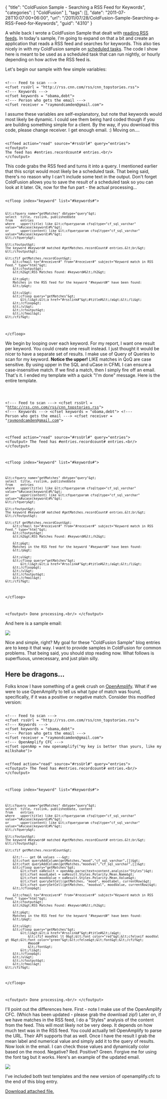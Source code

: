 {
	"title": "ColdFusion Sample - Searching a RSS Feed for Keywords",
	"categories": [
		"ColdFusion"
	],
	"tags": [],
	"date": "2011-07-28T10:07:00+06:00",
	"url": "/2011/07/28/ColdFusion-Sample-Searching-a-RSS-Feed-for-Keywords",
	"guid": "4310"
}

A while back I wrote a ColdFusion Sample that dealt with <a href="http://www.raymondcamden.com/index.cfm/2011/6/5/ColdFusion-Sample--Reading-a-RSS-Feed">reading RSS feeds</a>. In today's sample, I'm going to expand on that a bit and create an application that reads a RSS feed and searches for keywords. This also ties nicely in with my ColdFusion sample on <a href="http://www.coldfusionjedi.com/index.cfm/2011/6/12/ColdFusion-Sample--Building-a-daily-scheduled-report">scheduled tasks</a>. The code I show here is meant to be used as a scheduled task that can run nightly, or hourly depending on how active the RSS feed is.
<!--more-->
<p/>

Let's begin our sample with few simple variables:

<p/>

<code>
&lt;!--- Feed to scan ---&gt;
&lt;cfset rssUrl = "http://rss.cnn.com/rss/cnn_topstories.rss"&gt;
&lt;!--- Keywords ---&gt;
&lt;cfset keywords = "obama,debt"&gt;
&lt;!--- Person who gets the email ---&gt;
&lt;cfset receiver = "raymondcamden@gmail.com"&gt;
</code>

<p/>

I assume these variables are self-explanatory, but note that keywords would most likely be dynamic. I could see them being hard coded though if you are building something simple for a client. By the way, if you download this code, please change receiver. I get enough email. :) Moving on....

<p/>

<code>
&lt;cffeed action="read" source="#rssUrl#" query="entries"&gt;
&lt;cfoutput&gt;
The feed has #entries.recordcount# entries.&lt;br/&gt;
&lt;/cfoutput&gt;
</code>

<p/>

This code grabs the RSS feed and turns it into a query. I mentioned earlier that this script would most likely be a scheduled task. That being said, there's no reason why I can't include some text in the output. Don't forget ColdFusion allows you to save the result of a scheduled task so you can look at it later. Ok, now for the fun part - the actual processing...

<p/>

<code>
&lt;cfloop index="keyword" list="#keywords#"&gt;
	
	&lt;cfquery name="getMatches" dbtype="query"&gt;
	select	title, rsslink, publisheddate
	from	entries
	where	upper(title) like &lt;cfqueryparam cfsqltype="cf_sql_varchar" value="%#ucase(keyword)#%"&gt;
	or		upper(content) like &lt;cfqueryparam cfsqltype="cf_sql_varchar" value="%#ucase(keyword)#%"&gt;
	&lt;/cfquery&gt;
	
	&lt;cfoutput&gt;
	The keyword #keyword# matched #getMatches.recordCount# entries.&lt;br/&gt;
	&lt;/cfoutput&gt;
	
	&lt;cfif getMatches.recordCount&gt;
		&lt;cfmail to="#receiver#" from="#receiver#" subject="Keyword match in RSS Feed." type="html"&gt;
		&lt;cfoutput&gt;
		&lt;h2&gt;RSS Matches Found: #keyword#&lt;/h2&gt;
		
		&lt;p&gt;
		Matches in the RSS feed for the keyword "#keyword#" have been found:
		&lt;/p&gt;
		
		&lt;ul&gt;
		&lt;cfloop query="getMatches"&gt;
			&lt;li&gt;&lt;a href="#rsslink#"&gt;#title#&lt;/a&gt;&lt;/li&gt;
		&lt;/cfloop&gt;
		&lt;/ul&gt;
		&lt;/cfoutput&gt;
		&lt;/cfmail&gt;	
	&lt;/cfif&gt;
	
&lt;/cfloop&gt;
</code>

<p>

We begin by looping over each keyword. For my report, I want one result per keyword. You could create one result instead. I just thought it would be nicer to have a separate set of results. I make use of Query of Queries to scan for my keyword. <b>Notice the upper!</b> LIKE matches in QoQ are case sensitive. By using upper in the SQL and uCase in CFML I can ensure a case-insensitive match. If we find a match, then I simply fire off an email. That's it. I ended my template with a quick "I'm done" message. Here is the entire template.

<p/>

<code>

&lt;!--- Feed to scan ---&gt;
&lt;cfset rssUrl = "http://rss.cnn.com/rss/cnn_topstories.rss"&gt;
&lt;!--- Keywords ---&gt;
&lt;cfset keywords = "obama,debt"&gt;
&lt;!--- Person who gets the email ---&gt;
&lt;cfset receiver = "raymondcamden@gmail.com"&gt;

&lt;cffeed action="read" source="#rssUrl#" query="entries"&gt;
&lt;cfoutput&gt;
The feed has #entries.recordcount# entries.&lt;br/&gt;
&lt;/cfoutput&gt;

&lt;cfloop index="keyword" list="#keywords#"&gt;
	
	&lt;cfquery name="getMatches" dbtype="query"&gt;
	select	title, rsslink, publisheddate
	from	entries
	where	upper(title) like &lt;cfqueryparam cfsqltype="cf_sql_varchar" value="%#ucase(keyword)#%"&gt;
	or		upper(content) like &lt;cfqueryparam cfsqltype="cf_sql_varchar" value="%#ucase(keyword)#%"&gt;
	&lt;/cfquery&gt;
	
	&lt;cfoutput&gt;
	The keyword #keyword# matched #getMatches.recordCount# entries.&lt;br/&gt;
	&lt;/cfoutput&gt;
	
	&lt;cfif getMatches.recordCount&gt;
		&lt;cfmail to="#receiver#" from="#receiver#" subject="Keyword match in RSS Feed." type="html"&gt;
		&lt;cfoutput&gt;
		&lt;h2&gt;RSS Matches Found: #keyword#&lt;/h2&gt;
		
		&lt;p&gt;
		Matches in the RSS feed for the keyword "#keyword#" have been found:
		&lt;/p&gt;
		
		&lt;ul&gt;
		&lt;cfloop query="getMatches"&gt;
			&lt;li&gt;&lt;a href="#rsslink#"&gt;#title#&lt;/a&gt;&lt;/li&gt;
		&lt;/cfloop&gt;
		&lt;/ul&gt;
		&lt;/cfoutput&gt;
		&lt;/cfmail&gt;	
	&lt;/cfif&gt;
	
&lt;/cfloop&gt;

&lt;cfoutput&gt;
Done processing.&lt;br/&gt;
&lt;/cfoutput&gt;
</code>

<p/>

And here is a sample email:

<p/>

<img src="https://static.raymondcamden.com/images/cfjedi/ScreenClip146.png" />

<p/>

Nice and simple, right? My goal for these "ColdFusion Sample" blog entries are to keep it that way. I want to provide samples in ColdFusion for common problems. That being said, you should stop reading now. What follows is superfluous, unnecessary, and just plain silly. 

<h2>Here be dragons...</h2>

Folks know I have something of a geek crush on <a href="http://www.openamplify.com">OpenAmplify</a>. What if we were to use OpenAmplify to tell us what <i>type</i> of match was found, specifically, if it was a positive or negative match. Consider this modified version:

<p/>

<code>
&lt;!--- Feed to scan ---&gt;
&lt;cfset rssUrl = "http://rss.cnn.com/rss/cnn_topstories.rss"&gt;
&lt;!--- Keywords ---&gt;
&lt;cfset keywords = "obama,debt"&gt;
&lt;!--- Person who gets the email ---&gt;
&lt;cfset receiver = "raymondcamden@gmail.com"&gt;
&lt;!--- OpenAmplify CFC ---&gt;
&lt;cfset openAmp = new openamplify("my key is better than yours, like my milkshake")&gt;

&lt;cffeed action="read" source="#rssUrl#" query="entries"&gt;
&lt;cfoutput&gt;
The feed has #entries.recordcount# entries.&lt;br/&gt;
&lt;/cfoutput&gt;

&lt;cfloop index="keyword" list="#keywords#"&gt;
	
	&lt;cfquery name="getMatches" dbtype="query"&gt;
	select	title, rsslink, publisheddate, content
	from	entries
	where	upper(title) like &lt;cfqueryparam cfsqltype="cf_sql_varchar" value="%#ucase(keyword)#%"&gt;
	or		upper(content) like &lt;cfqueryparam cfsqltype="cf_sql_varchar" value="%#ucase(keyword)#%"&gt;
	&lt;/cfquery&gt;
	
	&lt;cfoutput&gt;
	The keyword #keyword# matched #getMatches.recordCount# entries.&lt;br/&gt;
	&lt;/cfoutput&gt;
	
	&lt;cfif getMatches.recordCount&gt;
	
		&lt;!--- get OA values ---&gt;
		&lt;cfset queryAddColumn(getMatches,"mood","cf_sql_varchar",[])&gt;
		&lt;cfset queryAddColumn(getMatches,"moodval","cf_sql_varchar",[])&gt;
		&lt;cfloop query="getMatches"&gt;
			&lt;cfset oaResult = openAmp.parse(text=content,analysis="Styles")&gt;
			&lt;cfset moodLabel = oaResult.Styles.Polarity.Mean.Name&gt;
			&lt;cfset moodValue = oaResult.Styles.Polarity.Mean.Value&gt;
			&lt;cfset querySetCell(getMatches, "mood", moodlabel, currentRow)&gt;			
			&lt;cfset querySetCell(getMatches, "moodval", moodValue, currentRow)&gt;			
		&lt;/cfloop&gt;

		&lt;cfmail to="#receiver#" from="#receiver#" subject="Keyword match in RSS Feed." type="html"&gt;
		&lt;cfoutput&gt;
		&lt;h2&gt;RSS Matches Found: #keyword#&lt;/h2&gt;
		
		&lt;p&gt;
		Matches in the RSS feed for the keyword "#keyword#" have been found:
		&lt;/p&gt;
		
		&lt;ul&gt;
		&lt;cfloop query="getMatches"&gt;
			&lt;li&gt;&lt;a href="#rsslink#"&gt;#title#&lt;/a&gt; 
				&lt;cfif moodVal lt 0&gt;&lt;font color="red"&gt;&lt;cfelseif moodVal gt 0&gt;&lt;font color="green"&gt;&lt;cfelse&gt;&lt;font&gt;&lt;/cfif&gt;
				#mood#
				&lt;/font&gt;
			&lt;/li&gt;
		&lt;/cfloop&gt;
		&lt;/ul&gt;
		&lt;/cfoutput&gt;
		&lt;/cfmail&gt;	
	&lt;/cfif&gt;
	
&lt;/cfloop&gt;

&lt;cfoutput&gt;
Done processing.&lt;br/&gt;
&lt;/cfoutput&gt;
</code>

<p>

I'll point out the differences here. First - note I make use of the OpenAmplify CFC. (Which has been updated - please grab the download zip!) Later on, if we have matches in the RSS feed, I do a "Styles" analysis of the content from the feed. This will most likely not be very deep. It depends on how much text was in the RSS feed. You could actually tell OpenAmplify to parse the URL. Their API supports that as well. Once I have the result I grab the mean label and numerical value and simply add it to the query of results. Now look in the email. I can check those values and dynamically color based on the mood. Negative? Red. Positive? Green. Forgive me for using the font tag but it works. Here's an example of the updated email.

<p>

<img src="https://static.raymondcamden.com/images/cfjedi/ScreenClip147.png" />

<p/>

I've included both test templates and the new version of openamplify.cfc to the end of this blog entry.<p><a href='enclosures/C%3A%5Chosts%5C2009%2Ecoldfusionjedi%2Ecom%5Cenclosures%2Ftempforblog%2Erar'>Download attached file.</a></p>